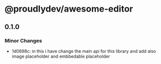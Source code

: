 # @proudlydev/awesome-editor

## 0.1.0

### Minor Changes

- 1d0698c: in this i have change the main api for this library and add also image placeholder and embbedable placeholder
